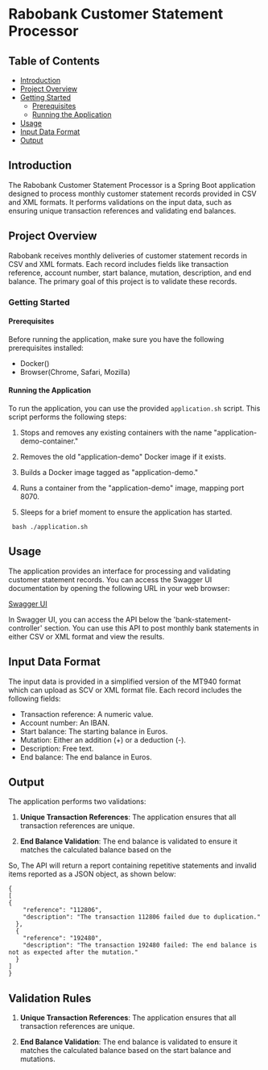 # Rabobank Customer Statement Processor

## Table of Contents
- [Introduction](#introduction)
- [Project Overview](#project-overview)
- [Getting Started](#getting-started)
    - [Prerequisites](#prerequisites)
    - [Running the Application](#running-the-application)
- [Usage](#usage)
- [Input Data Format](#input-data-format)
- [Output](#output)


## Introduction

The Rabobank Customer Statement Processor is a Spring Boot application designed to process monthly customer statement 
records provided in CSV and XML formats.
It performs validations on the input data, such as ensuring unique transaction references and validating end balances.

## Project Overview

Rabobank receives monthly deliveries of customer statement records in CSV and XML formats. Each record includes fields 
like transaction reference, account number, start balance, mutation, description, and end balance.
The primary goal of this project is to validate these records.

### Getting Started

#### Prerequisites

Before running the application, make sure you have the following prerequisites installed:

- Docker()
- Browser(Chrome, Safari, Mozilla)

#### Running the Application

To run the application, you can use the provided `application.sh` script. This script performs the following steps:

1. Stops and removes any existing containers with the name "application-demo-container."

2. Removes the old "application-demo" Docker image if it exists.

3. Builds a Docker image tagged as "application-demo."

4. Runs a container from the "application-demo" image, mapping port 8070.

5. Sleeps for a brief moment to ensure the application has started.



  ``` bash ./application.sh```


## Usage
The application provides an interface for processing and validating customer statement records. 
You can access the Swagger UI documentation by opening the following URL in your web browser:

[Swagger UI](http://localhost:8070/swagger-ui/index.html)

In Swagger UI, you can access the API below the 'bank-statement-controller' section. You can use this API to post monthly bank statements in either CSV or XML format and view the results.

## Input Data Format
The input data is provided in a simplified version of the MT940 format which can upload as SCV or XML format file.
Each record includes the following fields:

- Transaction reference: A numeric value.
- Account number: An IBAN.
- Start balance: The starting balance in Euros.
- Mutation: Either an addition (+) or a deduction (-).
- Description: Free text.
- End balance: The end balance in Euros.

## Output
The application performs two validations:

1. **Unique Transaction References**: The application ensures that all transaction references are unique.

2. **End Balance Validation**: The end balance is validated to ensure it matches the calculated balance based on the


So, The API will return a report containing repetitive statements and invalid items reported as a JSON object, as shown below:
```agsl
{
[
{
    "reference": "112806",
    "description": "The transaction 112806 failed due to duplication."
  },
  {
    "reference": "192480",
    "description": "The transaction 192480 failed: The end balance is not as expected after the mutation."
  }
]
}
```

## Validation Rules
1. **Unique Transaction References**: The application ensures that all transaction references are unique.

2. **End Balance Validation**: The end balance is validated to ensure it matches the calculated balance based on the start balance and mutations.

